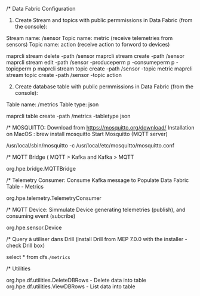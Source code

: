 
/* Data Fabric Configuration

1) Create Stream and topics with public permmissions in Data Fabric (from the console):

Stream name: /sensor
Topic name: metric (receive telemetries from sensors)
Topic name: action (receive action to forword to devices)


maprcli stream delete -path /sensor
maprcli stream create -path /sensor 
maprcli stream edit -path /sensor -produceperm p -consumeperm p -topicperm p
maprcli stream topic create -path /sensor -topic metric
maprcli stream topic create -path /sensor -topic action

2) Create database table with public permmissions in Data Fabric (from the console):

Table name: /metrics 
Table type: json

maprcli table create -path /metrics  -tabletype json

/* MOSQUITTO:
Download from https://mosquitto.org/download/
Installation on MacOS : brew install mosquitto
Start Mosquitto (MQTT server) 


/usr/local/sbin/mosquitto -c /usr/local/etc/mosquitto/mosquitto.conf


/* MQTT Bridge ( MQTT > Kafka and Kafka > MQTT 

org.hpe.bridge.MQTTBridge


/* Telemetry Consumer: Consume Kafka message to Populate Data Fabric Table - Metrics

org.hpe.telemetry.TelemetryConsumer


/* MQTT Device: Simmulate Device generating  telemetries (publish), and consuming event (subcribe)

org.hpe.sensor.Device


/* Query à utiliser dans Drill (install Drill from MEP 7.0.0 with the installer - check Drill box)

select * from dfs.`/metrics`


/* Utilities

org.hpe.df.utilities.DeleteDBRows  - Delete data into table
org.hpe.df.utilities.ViewDBRows	- List data into table